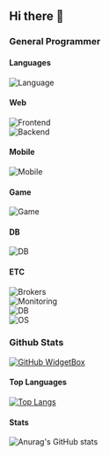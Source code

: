 ## Hi there 👋

<!--
**chifuyu74/chifuyu74** is a ✨ _special_ ✨ repository because its `README.md` (this file) appears on your GitHub profile.

Here are some ideas to get you started:

- 🔭 I’m currently working on ...
- 🌱 I’m currently learning ...
- 👯 I’m looking to collaborate on ...
- 🤔 I’m looking for help with ...
- 💬 Ask me about ...
- 📫 How to reach me: ...
- 😄 Pronouns: ...
- ⚡ Fun fact: ...
-->

### **General Programmer**

#### Languages
![Language](https://go-skill-icons.vercel.app/api/icons?i=cpp,cs,ts,go,elixir,python,lua,kotlin,powershell,bash&titles=true)

#### Web
![Frontend](https://go-skill-icons.vercel.app/api/icons?i=blazor,nextjs,react,storybook,cloudflare,vercel,electron&titles=true)
<br />
![Backend](https://go-skill-icons.vercel.app/api/icons?i=dotnet,blazor,nodejs,nestjs,fastapi,graphql,gin,phoenix&titles=true)

#### Mobile
![Mobile](https://go-skill-icons.vercel.app/api/icons?i=android&titles=true)

#### Game
![Game](https://go-skill-icons.vercel.app/api/icons?i=unity,unreal&perline=3&titles=true)

#### DB
![DB](https://go-skill-icons.vercel.app/api/icons?i=sqlserver,redis,mariadb,mysql,postgresql,mongo,elasticsearch,kibana&titles=true)

#### ETC
![Brokers](https://go-skill-icons.vercel.app/api/icons?i=rabbitmq,kafka&titles=true)
<br />
![Monitoring](https://go-skill-icons.vercel.app/api/icons?i=prometheus,grafana&titles=true)
<br />
![DB](https://go-skill-icons.vercel.app/api/icons?i=docker,k8s,ansible,&titles=true)
<br />
![OS](https://go-skill-icons.vercel.app/api/icons?i=windows,redhat,ubuntu&titles=true)

<!--
[![GitHub WidgetBox](https://github-widgetbox.vercel.app/api/skills?includeNames=true&languages=js,ts,java,php,python,html,css,c,cpp,csharp,swift,rust,ruby,kotlin,erlang,dart,go,scala,elm,bash,r,xml,json,yaml,postgresql,mysql,haskell,powershell,lua,visualbasic,x86,arm,groovy,perl,solidity,fortran,sass,graphql,clojure,clojurescript,markdown)](https://github.com/Jurredr/github-widgetbox)

[![GitHub WidgetBox](https://github-widgetbox.vercel.app/api/skills?frameworks=vue,react,nuxt,next,django,flutter,electron,bootstrap,gatsby,nest,tailwind,windi,express,svelte,angular,dotnetcore,laravel,ionic,dotnet)](https://github.com/Jurredr/github-widgetbox)
-->

### Github Stats

[![GitHub WidgetBox](https://github-widgetbox.vercel.app/api/profile?username=chifuyu74&data=followers,repositories,stars,commits)](https://github.com/Jurredr/github-widgetbox)

#### Top Languages
[![Top Langs](https://github-readme-stats.vercel.app/api/top-langs/?username=chifuyu74&layout=donut-vertical&langs_count=15&hide=html,css)](https://github.com/anuraghazra/github-readme-stats)

#### Stats
![Anurag's GitHub stats](https://github-readme-stats.vercel.app/api?username=chifuyu74&count_private=true&show_icons=true&show=reviews,discussions_started,discussions_answered,prs_merged,prs_merged_percentage)
<!--
[![Harlok's WakaTime stats](https://github-readme-stats.vercel.app/api/wakatime?username=chifuyu74)](https://github.com/anuraghazra/github-readme-stats)
-->
